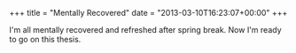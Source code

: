 +++
title = "Mentally Recovered"
date = "2013-03-10T16:23:07+00:00"
+++

I'm all mentally recovered and refreshed after spring break. Now I'm ready to go on this thesis.
			